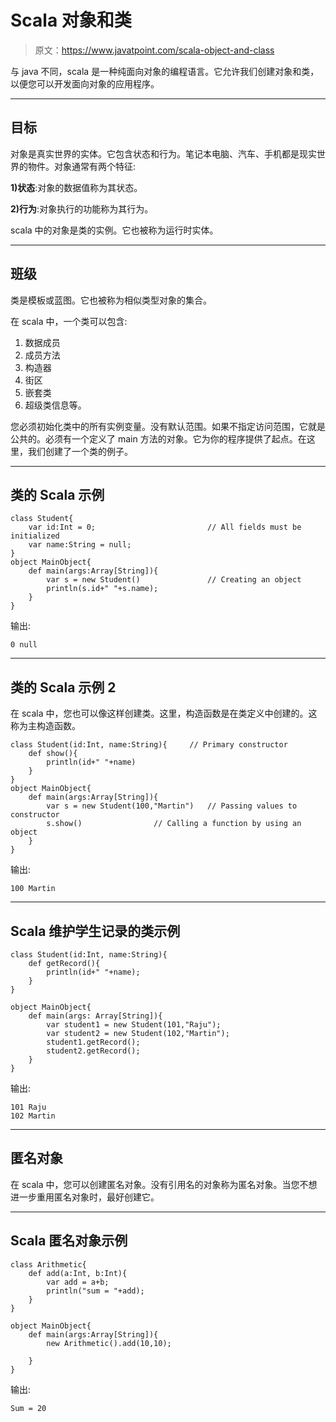 # Scala 对象和类

> 原文：<https://www.javatpoint.com/scala-object-and-class>

与 java 不同，scala 是一种纯面向对象的编程语言。它允许我们创建对象和类，以便您可以开发面向对象的应用程序。

* * *

## 目标

对象是真实世界的实体。它包含状态和行为。笔记本电脑、汽车、手机都是现实世界的物件。对象通常有两个特征:

**1)状态**:对象的数据值称为其状态。

**2)行为**:对象执行的功能称为其行为。

scala 中的对象是类的实例。它也被称为运行时实体。

* * *

## 班级

类是模板或蓝图。它也被称为相似类型对象的集合。

在 scala 中，一个类可以包含:

1.  数据成员
2.  成员方法
3.  构造器
4.  街区
5.  嵌套类
6.  超级类信息等。

您必须初始化类中的所有实例变量。没有默认范围。如果不指定访问范围，它就是公共的。必须有一个定义了 main 方法的对象。它为你的程序提供了起点。在这里，我们创建了一个类的例子。

* * *

## 类的 Scala 示例

```
class Student{
    var id:Int = 0;	        				// All fields must be initialized
    var name:String = null;
}
object MainObject{
    def main(args:Array[String]){
        var s = new Student()				// Creating an object
        println(s.id+" "+s.name);
    }
}

```

输出:

```
0 null

```

* * *

## 类的 Scala 示例 2

在 scala 中，您也可以像这样创建类。这里，构造函数是在类定义中创建的。这称为主构造函数。

```
class Student(id:Int, name:String){		// Primary constructor
    def show(){
        println(id+" "+name)
    }
}
object MainObject{
    def main(args:Array[String]){
        var s = new Student(100,"Martin")	// Passing values to constructor
        s.show()				// Calling a function by using an object
    }
}

```

输出:

```
100 Martin

```

* * *

## Scala 维护学生记录的类示例

```
class Student(id:Int, name:String){
    def getRecord(){
        println(id+" "+name);
    }
}

object MainObject{
    def main(args: Array[String]){
        var student1 = new Student(101,"Raju");
        var student2 = new Student(102,"Martin");
        student1.getRecord();
        student2.getRecord();
    }
}

```

输出:

```
101 Raju
102 Martin

```

* * *

## 匿名对象

在 scala 中，您可以创建匿名对象。没有引用名的对象称为匿名对象。当您不想进一步重用匿名对象时，最好创建它。

* * *

## Scala 匿名对象示例

```
class Arithmetic{
    def add(a:Int, b:Int){
        var add = a+b;
        println("sum = "+add);
    }
}

object MainObject{
    def main(args:Array[String]){
        new Arithmetic().add(10,10);

    }
}

```

输出:

```
Sum = 20

```